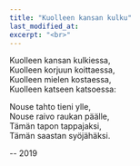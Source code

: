```yaml
---
title: "Kuolleen kansan kulku"
last_modified_at:
excerpt: "<br>"
---
```




Kuolleen kansan kulkiessa,  
Kuolleen korjuun koittaessa,  
Kuolleen mielen kostaessa,  
Kuolleen katseen katsoessa:  


Nouse tahto tieni ylle,  
Nouse raivo raukan päälle,  
Tämän tapon tappajaksi,  
Tämän saastan syöjähäksi.  


<div id="kädetylöstämäonjoukkomurha" style="display:none">

As a dead folk is a-marching,  
As a dead harvest is a-starting,  
As a dead mind is avenging,  
As a dead eye is a-watching:  

Rise, o true will, upon my path,  
Rise, o rage, upon this poor man,  
To kill this kill, to eat this filth,  
To kill this kill, to eat this filth.

</div>


-- 2019
